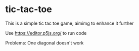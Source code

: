 # tic-tac-toe
This is a simple tic tac toe game, aimimg to enhance it further

Use https://editor.p5js.org/ to run code

Problems: One diagonal doesn't work
